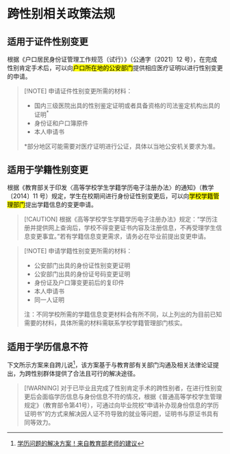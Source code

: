 # 跨性别相关政策法规

## 适用于证件性别变更

根据《户口居民身份证管理工作规范（试行）》（公通字〔2021〕12 号），在完成性别肯定手术后，可以向<mark>户口所在地的公安部门</mark>提供相应医疗证明以进行性别变更的申请。

> [!NOTE] 申请证件性别变更所需的材料：
> * 国内三级医院出具的性别鉴定证明或者具备资格的司法鉴定机构出具的证明<sup>*</sup>
> * 身份证和户口簿原件
> * 本人申请书
> 
> *部分地区可能需要对医疗证明进行公证，具体以当地公安机关要求为准。

## 适用于学籍性别变更

根据《教育部关于印发〈高等学校学生学籍学历电子注册办法〉的通知》（教学〔2014〕11 号）规定，学生在校期间进行身份证性别变更后，可以向<mark>学校学籍管理部门</mark>提出学籍信息的变更申请。

> [!CAUTION] 根据《高等学校学生学籍学历电子注册办法》规定：“学历注册并提供网上查询后，学校不得变更证书内容及注册信息，不再受理学生信息变更事宜。”若有学籍信息变更需求，请务必在毕业前提出变更申请。

> [!NOTE] 申请学籍性别变更所需的材料：
> * 公安部门出具的身份证性别变更证明
> * 公安部门出具的身份证号码变更证明
> * 身份证及户口簿变更前后的复印件
> * 本人申请书
> * 同一人证明
> 
> 注：不同学校所需的学籍信息变更材料会有所不同，以上列出的为目前已知需要的材料，具体所需的材料需联系学校学籍管理部门核实。

## 适用于学历信息不符

下文所示方案来自跨儿说[^1]，该方案基于与教育部有关部门沟通及相关法律论证提出，为跨性别群体提供了合法且可行的解决途径。

> [!WARNING] 对于已毕业且完成了性别肯定手术的跨性别者，在进行性别变更后会面临学历信息与身份信息不符的情况，根据《普通高等学校学生管理规定》（教育部令第41号），可通过向毕业院校“申请补办现身份信息的学历证明书”的方式来解决因人证不符导致的就业等问题，证明书与原证书具有同等效力。

[^1]: [学历问题的解决方案！来自教育部老师的建议](https://mp.weixin.qq.com/s/az-_g7OaPCGkwj59UlNCtQ)
